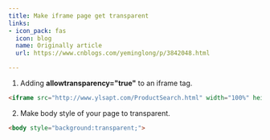 ```yaml
---
title: Make iframe page get transparent
links:
- icon_pack: fas
  icon: blog
  name: Originally article
  url: https://www.cnblogs.com/yeminglong/p/3842048.html

---
```

1. Adding **allowtransparency="true"** to an iframe tag.

```html
<iframe src="http://www.ylsapt.com/ProductSearch.html" width="100%" height="214" frameborder="0" scrolling="no" allowtransparency="true"></iframe>
```

2. Make body style of your page to transparent. 

```html
<body style="background:transparent;">  
```